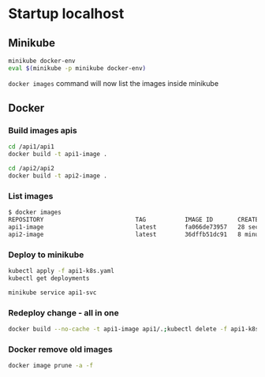 # Startup localhost

## Minikube

```bash
minikube docker-env
eval $(minikube -p minikube docker-env)
```

`docker images`
command will now list the images inside minikube

## Docker

### Build images apis

```bash
cd /api1/api1
docker build -t api1-image .
```

```bash
cd /api2/api2
docker build -t api2-image .
```

### List images

```bash
$ docker images 
REPOSITORY                          TAG           IMAGE ID       CREATED          SIZE
api1-image                          latest        fa066de73957   28 seconds ago   8.72MB
api2-image                          latest        36dffb51dc91   8 minutes ago    268MB
```

### Deploy to minikube

```bash
kubectl apply -f api1-k8s.yaml
kubectl get deployments

minikube service api1-svc
```

### Redeploy change - all in one

```bash
docker build --no-cache -t api1-image api1/.;kubectl delete -f api1-k8s.yaml;kubectl apply -f api1-k8s.yaml
```

### Docker remove old images

```bash
docker image prune -a -f
```